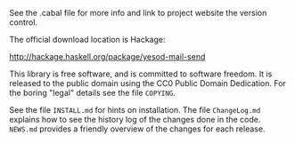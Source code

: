 See the .cabal file for more info and link to project website the version
control.

The official download location is Hackage:

<http://hackage.haskell.org/package/yesod-mail-send>

This library is free software, and is committed to software freedom. It is
released to the public domain using the CC0 Public Domain Dedication. For the
boring "legal" details see the file `COPYING`.

See the file `INSTALL.md` for hints on installation. The file `ChangeLog.md`
explains how to see the history log of the changes done in the code. `NEWS.md`
provides a friendly overview of the changes for each release.
